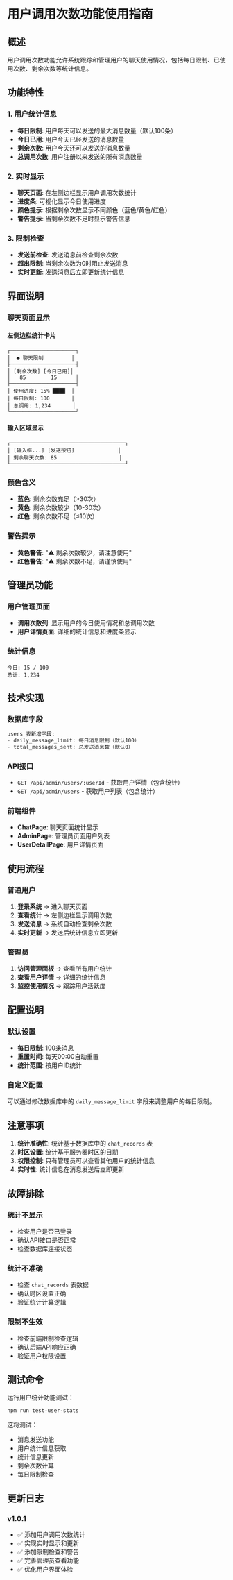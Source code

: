 # 用户调用次数功能使用指南

## 概述

用户调用次数功能允许系统跟踪和管理用户的聊天使用情况，包括每日限制、已使用次数、剩余次数等统计信息。

## 功能特性

### 1. 用户统计信息
- **每日限制**: 用户每天可以发送的最大消息数量（默认100条）
- **今日已用**: 用户今天已经发送的消息数量
- **剩余次数**: 用户今天还可以发送的消息数量
- **总调用次数**: 用户注册以来发送的所有消息数量

### 2. 实时显示
- **聊天页面**: 在左侧边栏显示用户调用次数统计
- **进度条**: 可视化显示今日使用进度
- **颜色提示**: 根据剩余次数显示不同颜色（蓝色/黄色/红色）
- **警告提示**: 当剩余次数不足时显示警告信息

### 3. 限制检查
- **发送前检查**: 发送消息前检查剩余次数
- **超出限制**: 当剩余次数为0时阻止发送消息
- **实时更新**: 发送消息后立即更新统计信息

## 界面说明

### 聊天页面显示

#### 左侧边栏统计卡片
```
┌─────────────────────┐
│  ● 聊天限制         │
├─────────────────────┤
│ [剩余次数] [今日已用]│
│   85        15      │
├─────────────────────┤
│ 使用进度: 15% ████  │
│ 每日限制: 100       │
│ 总调用: 1,234       │
└─────────────────────┘
```

#### 输入区域显示
```
┌─────────────────────────────────────┐
│ [输入框...] [发送按钮]              │
│ 剩余聊天次数: 85                    │
└─────────────────────────────────────┘
```

### 颜色含义
- **蓝色**: 剩余次数充足（>30次）
- **黄色**: 剩余次数较少（10-30次）
- **红色**: 剩余次数不足（≤10次）

### 警告提示
- **黄色警告**: "⚠️ 剩余次数较少，请注意使用"
- **红色警告**: "⚠️ 剩余次数不足，请谨慎使用"

## 管理员功能

### 用户管理页面
- **调用次数列**: 显示用户的今日使用情况和总调用次数
- **用户详情页面**: 详细的统计信息和进度条显示

### 统计信息
```
今日: 15 / 100
总计: 1,234
```

## 技术实现

### 数据库字段
```sql
users 表新增字段:
- daily_message_limit: 每日消息限制（默认100）
- total_messages_sent: 总发送消息数（默认0）
```

### API接口
- `GET /api/admin/users/:userId` - 获取用户详情（包含统计）
- `GET /api/admin/users` - 获取用户列表（包含统计）

### 前端组件
- **ChatPage**: 聊天页面统计显示
- **AdminPage**: 管理员页面用户列表
- **UserDetailPage**: 用户详情页面

## 使用流程

### 普通用户
1. **登录系统** → 进入聊天页面
2. **查看统计** → 左侧边栏显示调用次数
3. **发送消息** → 系统自动检查剩余次数
4. **实时更新** → 发送后统计信息立即更新

### 管理员
1. **访问管理面板** → 查看所有用户统计
2. **查看用户详情** → 详细的统计信息
3. **监控使用情况** → 跟踪用户活跃度

## 配置说明

### 默认设置
- **每日限制**: 100条消息
- **重置时间**: 每天00:00自动重置
- **统计范围**: 按用户ID统计

### 自定义配置
可以通过修改数据库中的 `daily_message_limit` 字段来调整用户的每日限制。

## 注意事项

1. **统计准确性**: 统计基于数据库中的 `chat_records` 表
2. **时区设置**: 统计基于服务器时区的日期
3. **权限控制**: 只有管理员可以查看其他用户的统计信息
4. **实时性**: 统计信息在消息发送后立即更新

## 故障排除

### 统计不显示
- 检查用户是否已登录
- 确认API接口是否正常
- 检查数据库连接状态

### 统计不准确
- 检查 `chat_records` 表数据
- 确认时区设置正确
- 验证统计计算逻辑

### 限制不生效
- 检查前端限制检查逻辑
- 确认后端API响应正确
- 验证用户权限设置

## 测试命令

运行用户统计功能测试：
```bash
npm run test-user-stats
```

这将测试：
- 消息发送功能
- 用户统计信息获取
- 统计信息更新
- 剩余次数计算
- 每日限制检查

## 更新日志

### v1.0.1
- ✅ 添加用户调用次数统计
- ✅ 实现实时显示和更新
- ✅ 添加限制检查和警告
- ✅ 完善管理员查看功能
- ✅ 优化用户界面体验 